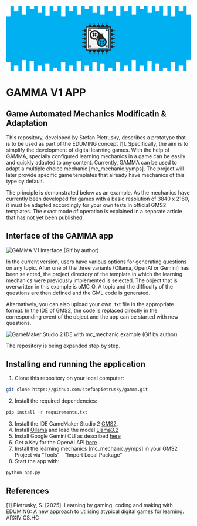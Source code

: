 ![](images/GAMMA_Logo.png)

# GAMMA V1 APP
## Game Automated Mechanics Modificatin & Adaptation

This repository, developed by Stefan Pietrusky, describes a prototype that is to be used as part of the EDUMING concept [[1]](https://arxiv.org/abs/2504.13878). Specifically, the aim is to simplify the development of digital learning games. With the help of GAMMA, specially configured learning mechanics in a game can be easily and quickly adapted to any content. Currently, GAMMA can be used to adapt a multiple choice mechanic [mc_mechanic.yymps]. The project will later provide specific game templates that already have mechanics of this type by default. 

The principle is demonstrated below as an example. As the mechanics have currently been developed for games with a basic resolution of 3840 x 2160, it must be adapted accordingly for your own tests in official GMS2 templates. The exact mode of operation is explained in a separate article that has not yet been published.

## Interface of the GAMMA app

![GAMMA V1 Interface (Gif by author)](images/GAMMAV1.gif)

In the current version, users have various options for generating questions on any topic. After one of the three variants (Ollama, OpenAI or Gemini) has been selected, the project directory of the template in which the learning mechanics were previously implemented is selected. The object that is overwritten in this example is oMC_Q. A topic and the difficulty of the questions are then defined and the GML code is generated. 

Alternatively, you can also upload your own .txt file in the appropriate format. In the IDE of GMS2, the code is replaced directly in the corresponding event of the object and the app can be started with new questions.

![GameMaker Studio 2 IDE with mc_mechanic example (Gif by author)](images/GMS2_IDE.gif)

The repository is being expanded step by step.

## Installing and running the application 
1. Clone this repository on your local computer: 
```bash 
git clone https://github.com/stefanpietrusky/gamma.git
```
2. Install the required dependencies:
```bash 
pip install -r requirements.txt
```
3. Install the IDE GameMaker Studio 2 [GMS2](https://gamemaker.io/de).
4. Install [Ollama](https://ollama.com/) and load the model [Llama3.2](https://ollama.com/library/llama3.2)
5. Install Google Gemini CLI as described [here](https://github.com/google-gemini/gemini-cli)
6. Get a Key for the OpenAI API [here](https://platform.openai.com/docs/overview)
7. Install the learning mechanics [mc_mechanic.yymps] in your GMS2 Project via "Tools" - "Import Local Package"
8. Start the app with:
```bash 
python app.py
```

## References
[1] Pietrusky, S. [2025]. Learning by gaming, coding and making with EDUMING: A new approach to utilising atypical digital games for learning. ARXIV CS.HC
